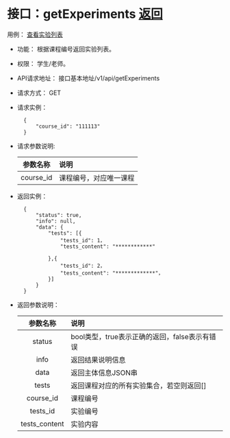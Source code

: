 # 接口：getExperiments  [返回](../../README.md)
用例： [查看实验列表](../用例/查看实验列表.md)

- 功能：
   根据课程编号返回实验列表。
    
- 权限：
    学生/老师。    
    
- API请求地址： 
    接口基本地址/v1/api/getExperiments

- 请求方式：
    GET

- 请求实例：

        {
            "course_id": "111113"
        }
        
- 请求参数说明:        

  |参数名称|说明|
  |:---------:|:--------------------------------------------------------|      
  |course_id|课程编号，对应唯一课程|
  
  
- 返回实例：

        { 
            "status": true,
            "info": null,
            "data": {
                "tests": [{
                    "tests_id": 1，
                    "tests_content": "************"

                },{
                    "tests_id": 2，
                    "tests_content": "*************"，
                }]   
            }    
        }

- 返回参数说明：    
 
  |参数名称|说明|
  |:---------:|:--------------------------------------------------------|      
  |status|bool类型，true表示正确的返回，false表示有错误|
  |info|返回结果说明信息|
  |data|返回主体信息JSON串|
  |tests|返回课程对应的所有实验集合，若空则返回[]|
  |course_id|课程编号|
  |tests_id|实验编号|
  |tests_content|实验内容|
